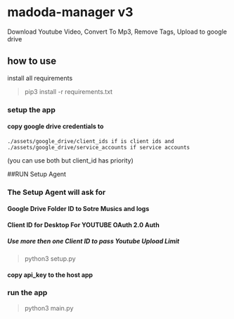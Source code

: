 # madoda-manager v3
Download Youtube Video, Convert To Mp3, Remove Tags, Upload to google drive

## how to use
install all requirements
> pip3 install -r requirements.txt

### setup the app
#### copy google drive credentials to 
    ./assets/google_drive/client_ids if is client ids and 
    ./assets/google_drive/service_accounts if service accounts 
(you can use both but client_id has priority) 

##RUN Setup Agent
### The Setup Agent will ask for 
#### Google Drive Folder ID to Sotre Musics and logs
#### Client ID for Desktop For YOUTUBE OAuth 2.0 Auth
##### Use more then one Client ID to pass Youtube Upload Limit
> python3 setup.py

#### copy api_key to the host app

### run the app
> python3 main.py
